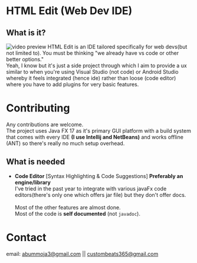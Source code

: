 # HTML Edit (Web Dev IDE)
## What is it?
![video preview](https://youtu.be/jxNE5apXRV8)
HTML Edit is an IDE tailored specifically for web devs(but not limited to).
You must be thinking "we already have vs code or other better options." <br>
Yeah, I know but it's just a side project through which I aim to provide a ux similar to when you're using Visual Studio (not code) or Android Studio whereby it feels integrated (hence ide) rather than loose (code editor) where you have to add plugins for very basic features.
# Contributing
Any contributions are welcome.
<br>The project uses Java FX 17 as it's primary GUI platform with a build system that comes with every IDE **(I use Intellij and NetBeans)** and works offline (ANT) so there's really no much setup overhead.
## What is needed
- **Code Editor** [Syntax Highlighting & Code Suggestions]
  **Preferably an engine/library**
  <br>I've tried in the past year to integrate with various javaFx code editors(there's only one which offers jar file) but they don't offer docs.<br>
<br> Most of the other features are almost done.<br>
Most of the code is **self documented** (not ```javadoc```).
# Contact
email: abummoja3@gmail.com || custombeats365@gmail.com
